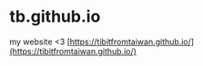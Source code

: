 # tb.github.io
 my website <3
[https://tibitfromtaiwan.github.io/](https://tibitfromtaiwan.github.io/)